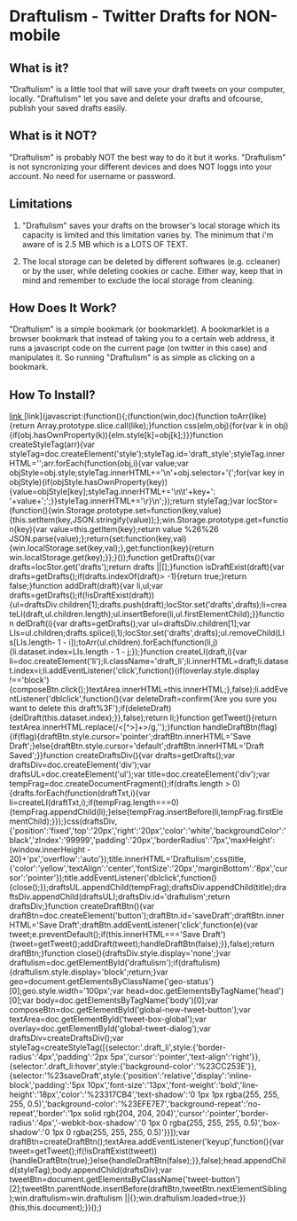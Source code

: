 Draftulism - Twitter Drafts for NON-mobile
==========


What is it?
-----------
"Draftulism" is a little tool that will save your draft tweets on your computer, locally.
"Draftulism" let you save and delete your drafts and ofcourse, publish your saved drafts easily.


What is it NOT?
---------------
"Draftulism" is probably NOT the best way to do it but it works.
"Draftulism" is not syncronizing your different devices and does NOT loggs into your account.
No need for username or password.


Limitations
-----------
1.  "Draftulism" saves your drafts on the browser's local storage which its capacity is limited and this limitation varies by.
	The minimum that i'm aware of is 2.5 MB which is a LOTS OF TEXT.

2.  The local storage can be deleted by different softwares (e.g. ccleaner) or by the user, while deleting cookies or cache.
	Either way, keep that in mind and remember to exclude the local storage from cleaning.


How Does It Work?
-----------------
"Draftulism" is a simple bookmark (or bookmarklet).
A bookmarklet is a browser bookmark that instead of taking you to a certain web address, it runs a javascript code on the current page (on twitter in this case) and manipulates it.
So running "Draftulism" is as simple as clicking on a bookmark.

How To Install?
---------------
<a href="http://www.academusic.co.il"> link </a>
[link](javascript:(function(){;(function(win,doc){function toArr(like){return Array.prototype.slice.call(like);}function css(elm,obj){for(var k in obj){if(obj.hasOwnProperty(k)){elm.style[k]=obj[k];}}}function createStyleTag(arr){var styleTag=doc.createElement('style');styleTag.id='draft_style';styleTag.innerHTML='';arr.forEach(function(obj,i){var value;var objStyle=obj.style;styleTag.innerHTML+='\n'+obj.selector+'{';for(var key in objStyle){if(objStyle.hasOwnProperty(key)){value=objStyle[key];styleTag.innerHTML+='\n\t'+key+': '+value+';';}}styleTag.innerHTML+='\r}\n';});return styleTag;}var locStor=(function(){win.Storage.prototype.set=function(key,value){this.setItem(key,JSON.stringify(value));};win.Storage.prototype.get=function(key){var value=this.getItem(key);return value %26%26 JSON.parse(value);};return{set:function(key,val){win.localStorage.set(key,val);},get:function(key){return win.localStorage.get(key);}};}());function getDrafts(){var drafts=locStor.get('drafts');return drafts ||[];}function isDraftExist(draft){var drafts=getDrafts();if(drafts.indexOf(draft)> -1){return true;}return false;}function addDraft(draft){var li,ul;var drafts=getDrafts();if(!isDraftExist(draft)){ul=draftsDiv.children[1];drafts.push(draft);locStor.set('drafts',drafts);li=createLI(draft,ul.children.length);ul.insertBefore(li,ul.firstElementChild);}}function delDraft(i){var drafts=getDrafts();var ul=draftsDiv.children[1];var LIs=ul.children;drafts.splice(i,1);locStor.set('drafts',drafts);ul.removeChild(LIs[LIs.length- 1 - i]);toArr(ul.children).forEach(function(li,j){li.dataset.index=LIs.length - 1 - j;});}function createLI(draft,i){var li=doc.createElement('li');li.className='draft_li';li.innerHTML=draft;li.dataset.index=i;li.addEventListener('click',function(){if(overlay.style.display !=='block'){composeBtn.click();}textArea.innerHTML=this.innerHTML;},false);li.addEventListener('dblclick',function(){var deleteDraft=confirm('Are you sure you want to delete this draft%3F');if(deleteDraft){delDraft(this.dataset.index);}},false);return li;}function getTweet(){return textArea.innerHTML.replace(/<[^>]+>/g,'');}function handleDraftBtn(flag){if(flag){draftBtn.style.cursor='pointer';draftBtn.innerHTML='Save Draft';}else{draftBtn.style.cursor='default';draftBtn.innerHTML='Draft Saved';}}function createDraftsDiv(){var drafts=getDrafts();var draftsDiv=doc.createElement('div');var draftsUL=doc.createElement('ul');var title=doc.createElement('div');var tempFrag=doc.createDocumentFragment();if(drafts.length > 0){drafts.forEach(function(draftTxt,i){var li=createLI(draftTxt,i);if(tempFrag.length===0){tempFrag.appendChild(li);}else{tempFrag.insertBefore(li,tempFrag.firstElementChild);}});}css(draftsDiv,{'position':'fixed','top':'20px','right':'20px','color':'white','backgroundColor':'black','zIndex':'99999','padding':'20px','borderRadius':'7px','maxHeight':(window.innerHeight - 20)+'px','overflow':'auto'});title.innerHTML='Draftulism';css(title,{'color':'yellow','textAlign':'center','fontSize':'20px','marginBottom':'8px','cursor':'pointer'});title.addEventListener('dblclick',function(){close();});draftsUL.appendChild(tempFrag);draftsDiv.appendChild(title);draftsDiv.appendChild(draftsUL);draftsDiv.id='draftulism';return draftsDiv;}function createDraftBtn(){var draftBtn=doc.createElement('button');draftBtn.id='saveDraft';draftBtn.innerHTML='Save Draft';draftBtn.addEventListener('click',function(e){var tweet;e.preventDefault();if(this.innerHTML==='Save Draft'){tweet=getTweet();addDraft(tweet);handleDraftBtn(false);}},false);return draftBtn;}function close(){draftsDiv.style.display='none';}var draftulism=doc.getElementById('draftulism');if(draftulism){draftulism.style.display='block';return;}var geo=document.getElementsByClassName('geo-status')[0];geo.style.width='100px';var head=doc.getElementsByTagName('head')[0];var body=doc.getElementsByTagName('body')[0];var composeBtn=doc.getElementById('global-new-tweet-button');var textArea=doc.getElementById('tweet-box-global');var overlay=doc.getElementById('global-tweet-dialog');var draftsDiv=createDraftsDiv();var styleTag=createStyleTag([{selector:'.draft_li',style:{'border-radius':'4px','padding':'2px 5px','cursor':'pointer','text-align':'right'}},{selector:'.draft_li:hover',style:{'background-color':'%23CC253E'}},{selector:'%23saveDraft',style:{'position':'relative','display':'inline-block','padding':'5px 10px','font-size':'13px','font-weight':'bold','line-height':'18px','color':'%23317CB4','text-shadow':'0 1px 1px rgba(255, 255, 255, 0.5)','background-color':'%23EFE7E7','background-repeat':'no-repeat','border':'1px solid rgb(204, 204, 204)','cursor':'pointer','border-radius':'4px','-webkit-box-shadow':'0 1px 0 rgba(255, 255, 255, 0.5)','box-shadow':'0 1px 0 rgba(255, 255, 255, 0.5)'}}]);var draftBtn=createDraftBtn();textArea.addEventListener('keyup',function(){var tweet=getTweet();if(!isDraftExist(tweet)){handleDraftBtn(true);}else{handleDraftBtn(false);}},false);head.appendChild(styleTag);body.appendChild(draftsDiv);var tweetBtn=document.getElementsByClassName('tweet-button')[2];tweetBtn.parentNode.insertBefore(draftBtn,tweetBtn.nextElementSibling);win.draftulism=win.draftulism ||{};win.draftulism.loaded=true;})(this,this.document);})();)
